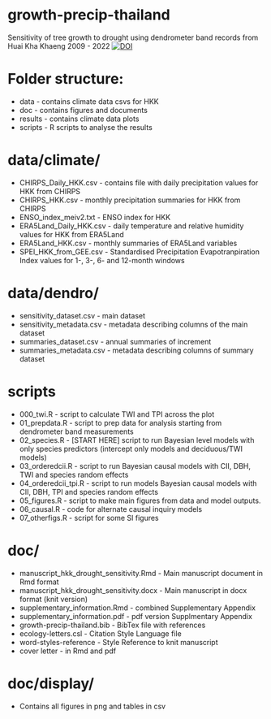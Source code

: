 # growth-precip-thailand
Sensitivity of tree growth to drought using dendrometer band records from Huai Kha Khaeng
2009 - 2022
[![DOI](https://zenodo.org/badge/816825930.svg)](https://doi.org/10.5281/zenodo.15777974)

# Folder structure:

- data - contains climate data csvs for HKK
- doc - contains figures and documents
- results - contains climate data plots
- scripts - R scripts to analyse the results

# data/climate/
- CHIRPS_Daily_HKK.csv - contains file with daily precipitation values for HKK from CHIRPS 
- CHIRPS_HKK.csv - monthly precipitation summaries for HKK from CHIRPS
- ENSO_index_meiv2.txt - ENSO index for HKK
- ERA5Land_Daily_HKK.csv - daily temperature and relative humidity values for HKK from ERA5Land
- ERA5Land_HKK.csv - monthly summaries of ERA5Land variables
- SPEI_HKK_from_GEE.csv - Standardised Precipitation Evapotranpiration Index values for 1-, 3-, 6- and 12-month windows

# data/dendro/
- sensitivity_dataset.csv - main dataset 
- sensitivity_metadata.csv - metadata describing columns of the main dataset
- summaries_dataset.csv - annual summaries of increment
- summaries_metadata.csv - metadata describing columns of summary dataset

# scripts
- 000_twi.R - script to calculate TWI and TPI across the plot
- 01_prepdata.R - script to prep data for analysis starting from dendrometer band measurements
- 02_species.R - [START HERE] script to run Bayesian level models with only species predictors (intercept only models and deciduous/TWI models)
- 03_orderedcii.R - script to run Bayesian causal models with CII, DBH, TWI and species random effects
- 04_orderedcii_tpi.R - script to run models Bayesian causal models with CII, DBH, TPI and species random effects
- 05_figures.R - script to make main figures from data and model outputs.
- 06_causal.R - code for alternate causal inquiry models
- 07_otherfigs.R - script for some SI figures

# doc/
- manuscript_hkk_drought_sensitivity.Rmd - Main manuscript document in Rmd format
- manuscript_hkk_drought_sensitivity.docx - Main manuscript in docx format (knit version)
- supplementary_information.Rmd - combined Supplementary Appendix
- supplementary_information.pdf - pdf version Supplmentary Appendix
- growth-precip-thailand.bib - BibTex file with references
- ecology-letters.csl - Citation Style Language file
- word-styles-reference - Style Reference to knit manuscript
- cover letter - in Rmd and pdf

# doc/display/
- Contains all figures in png and tables in csv




